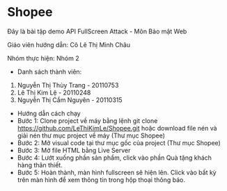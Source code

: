 # Shopee
Đây là bài tập demo API FullScreen Attack - Môn Bảo mật Web

Giáo viên hướng dẫn: Cô Lê Thị Minh Châu

Nhóm thực hiện: Nhóm 2
* Danh sách thành viên:
1. Nguyễn Thị Thùy Trang - 20110753
2. Lê Thị Kim Lệ - 20110248
3. Nguyễn Thị Cẩm Nguyên - 20110315

* Hướng dẫn cách chạy
* Bước 1: Clone project về máy bằng lệnh git clone https://github.com/LeThiKimLe/Shopee.git hoặc download file nén và giải nén thư mục project về máy (Thư mục Shopee)
* Bước 2:  Mở visual code tại thư mục gốc của project (Thư mục Shopee)
* Bước 3:  Mở file HTML bằng Live Server
* Bước 4:  Lướt xuống phần sản phẩm, click vào phần Quà tặng khách hàng thân thiết.
* Bước 5:  Hoàn thành, màn hình fullscreen sẽ hiện lên. Click vào bất kỳ trên màn hình để xem thông tin trong hộp thoại thông báo.